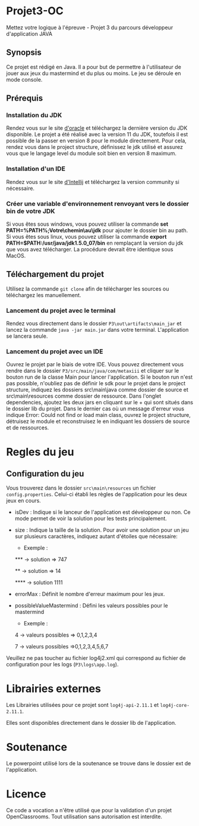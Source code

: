 # Projet3-OC
Mettez votre logique à l'épreuve - Projet 3 du parcours développeur d'application JAVA

## Synopsis
Ce projet est rédigé en Java. Il a pour but de permettre à l'utilisateur de 
jouer aux jeux du mastermind et du plus ou moins.
Le jeu se déroule en mode console.

## Prérequis
### Installation du JDK
Rendez vous sur le site [d'oracle](https://www.oracle.com/technetwork/java/javase/downloads/jdk11-downloads-5066655.html)
et téléchargez la dernière version du JDK disponible.
Le projet a été réalisé avec la version 11 du JDK, toutefois il est possible de la passer en version 8
pour le module directement.
Pour cela, rendez vous dans le project structure, définissez le jdk utilisé et assurez vous que le
langage level du module soit bien en version 8 maximum. 

### Installation d'un IDE
Rendez vous sur le site [d'Intellij](https://www.jetbrains.com/idea/download/#section=windows) et téléchargez la version
community si nécessaire.

### Créer une variable d'environnement renvoyant vers le dossier bin de votre JDK
Si vous êtes sous windows, vous pouvez utiliser la commande **set PATH=%PATH%;Votre\chemin\au\jdk** pour ajouter le
dossier bin au path.
Si vous êtes sous linux, vous pouvez utiliser la commande **export PATH=$PATH:/usr/java/jdk1.5.0_07/bin** en remplaçant
la version du jdk que vous avez télécharger.
La procédure devrait être identique sous MacOS.

## Téléchargement du projet
Utilisez la commande `git clone` afin de télécharger les sources ou téléchargez les manuellement.

### Lancement du projet avec le terminal
Rendez vous directement dans le dossier `P3\out\artifacts\main_jar` et lancez la commande 
`java -jar main.jar` dans votre terminal. L'application se lancera seule.

### Lancement du projet avec un IDE
Ouvrez le projet par le biais de votre IDE.
Vous pouvez directement vous rendre dans le dossier `P3/src/main/java/com/metaxiii` et cliquer
sur le bouton run de la classe Main pour lancer l'application.
Si le bouton run n'est pas possible, n'oubliez pas de définir le sdk pour le projet dans le project structure, indiquez les dossiers src\main\java comme dossier de source
et src\main\resources comme dossier de ressource.
Dans l'onglet dependencies, ajoutez les deux jars en cliquant sur le + qui sont situés dans le dossier lib du projet.
Dans le dernier cas où un message d'erreur vous indique Error: Could not find or load main class, ouvrez le project structure, détruisez le module et reconstruisez le en indiquant les dossiers de source
et de ressources.

# Regles du jeu
## Configuration du jeu
Vous trouverez dans le dossier ``src\main\resources`` un fichier `config.properties`.
Celui-ci établi les règles de l'application pour les deux jeux en cours.
-   isDev : Indique si le lanceur de l'application est développeur ou non.
    Ce mode permet de voir la solution pour les tests principalement.
-   size : Indique la taille de la solution. Pour avoir une solution pour un jeu
sur plusieurs caractères, indiquez autant d'étoiles que nécessaire:
    -   Exemple : 
    
    *** -> solution => 747
    
    ** -> solution => 14
    
    **** -> solution 1111
    
-   errorMax : Définit le nombre d'erreur maximum pour les jeux.
-   possibleValueMastermind : Défini les valeurs possibles pour le mastermind
    -   Exemple :
    
    4 -> valeurs possibles => 0,1,2,3,4
    
    7 -> valeurs possibles =>0,1,2,3,4,5,6,7

Veuillez ne pas toucher au fichier log4j2.xml qui correspond au fichier de configuration
pour les logs (`P3\logs\app.log`).


# Librairies externes
Les Librairies utilisées pour ce projet sont 
``log4j-api-2.11.1`` et `log4j-core-2.11.1`.

Elles sont disponibles directement dans le dossier lib de l'application.

# Soutenance
Le powerpoint utilisé lors de la soutenance se trouve dans le dossier ext de l'application.

# Licence
Ce code a vocation a n'être utilisé que pour la validation d'un projet
OpenClassrooms. Tout utilisation sans autorisation est interdite.
